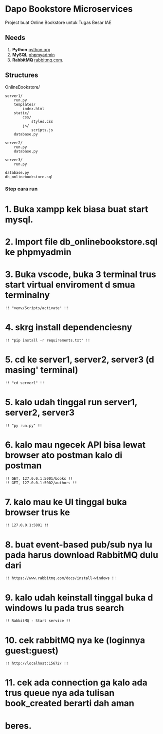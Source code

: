 # Dapo Bookstore Microservices

Project buat Online Bookstore untuk Tugas Besar IAE

## Needs

1. **Python** [python.org](https://www.python.org/).
2. **MySQL** [phpmyadmin](localhost/phpmyadmin)
3. **RabbitMQ** [rabbitmq.com](https://www.rabbitmq.com/).

## Structures

OnlineBookstore/

    server1/
        run.py
        templates/
            index.html
        static/
            css/
                styles.css
            js/
                scripts.js
        database.py

    server2/
        run.py
        database.py

    server3/
        run.py

    database.py
    db_onlinebookstore.sql

### Step cara run

# 1. Buka xampp kek biasa buat start mysql.

# 2. Import file db_onlinebookstore.sql ke phpmyadmin

# 3. Buka vscode, buka 3 terminal trus start virtual enviroment d smua terminalny 
    !! "venv/Scripts/activate" !!

# 4. skrg install dependenciesny
    !! "pip install -r requirements.txt" !!

# 5. cd ke server1, server2, server3 (d masing' terminal)
    !! "cd server1" !!

# 5. kalo udah tinggal run server1, server2, server3
    !! "py run.py" !!

# 6. kalo mau ngecek API bisa lewat browser ato postman kalo di postman
    !! GET, 127.0.0.1:5001/books !!
    !! GET, 127.0.0.1:5002/authors !!

# 7. kalo mau ke UI tinggal buka browser trus ke
    !! 127.0.0.1:5001 !!

# 8. buat event-based pub/sub nya lu pada harus download RabbitMQ dulu dari 
    !! https://www.rabbitmq.com/docs/install-windows !!

# 9. kalo udah keinstall tinggal buka d windows lu pada trus search
    !! RabbitMQ - Start service !!

# 10. cek rabbitMQ nya ke (loginnya guest:guest)
    !! http://localhost:15672/ !!

# 11. cek ada connection ga kalo ada trus queue nya ada tulisan book_created berarti dah aman

# beres.
